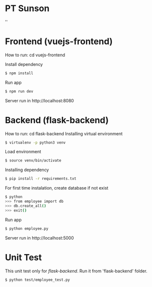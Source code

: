 # PT Sunson

''
# Frontend (vuejs-frontend) 
How to run:
cd vuejs-frontend

Install dependency
```sh
$ npm install
```
Run app
```sh
$ npm run dev
```
Server run in http://localhost:8080

# Backend (flask-backend)
How to run:
cd flask-backend
Installing virtual environment
```sh
$ virtualenv -p python3 venv
```
Load environment
```sh
$ source venv/bin/activate
```
Installing dependency
```sh
$ pip install -r requirements.txt
```
For first time instalation, create database if not exist
```sh
$ python
>>> from employee import db
>>> db.create_all()
>>> exit()
```

Run app
```sh
$ python employee.py
```
Server run in http://localhost:5000

# Unit Test
This unit test only for *flask-backend*. Run it from 'flask-backend' folder.
```sh
$ python test/employee_test.py
```

